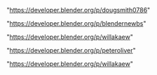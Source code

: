"https://developer.blender.org/p/dougsmith0786"

"https://developer.blender.org/p/blendernewbs"

"https://developer.blender.org/p/willakaew"

 
"https://developer.blender.org/p/peteroliver"


"https://developer.blender.org/p/willakaew"


 
